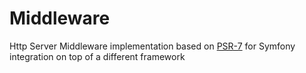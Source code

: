 # Middleware
Http Server Middleware implementation based on [PSR-7](http://www.php-fig.org/psr/psr-7/) for Symfony integration on top of a different framework
